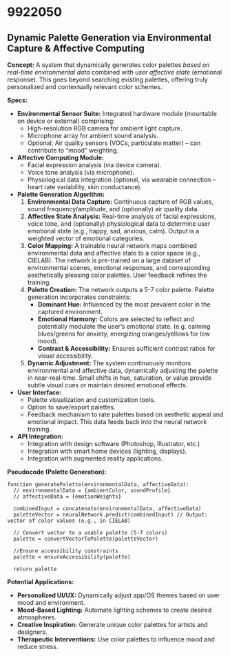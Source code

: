 # 9922050

## Dynamic Palette Generation via Environmental Capture & Affective Computing

**Concept:** A system that dynamically generates color palettes *based on real-time environmental data* combined with *user affective state* (emotional response). This goes beyond searching existing palettes, offering truly personalized and contextually relevant color schemes.

**Specs:**

*   **Environmental Sensor Suite:** Integrated hardware module (mountable on device or external) comprising:
    *   High-resolution RGB camera for ambient light capture.
    *   Microphone array for ambient sound analysis.
    *   Optional: Air quality sensors (VOCs, particulate matter) – can contribute to “mood” weighting.
*   **Affective Computing Module:**
    *   Facial expression analysis (via device camera).
    *   Voice tone analysis (via microphone).
    *   Physiological data integration (optional, via wearable connection – heart rate variability, skin conductance).
*   **Palette Generation Algorithm:**
    1.  **Environmental Data Capture:** Continuous capture of RGB values, sound frequency/amplitude, and (optionally) air quality data.
    2.  **Affective State Analysis:** Real-time analysis of facial expressions, voice tone, and (optionally) physiological data to determine user emotional state (e.g., happy, sad, anxious, calm). Output is a weighted vector of emotional categories.
    3.  **Color Mapping:** A trainable neural network maps combined environmental data and affective state to a color space (e.g., CIELAB). The network is pre-trained on a large dataset of environmental scenes, emotional responses, and corresponding aesthetically pleasing color palettes.  User feedback refines the training.
    4.  **Palette Creation:** The network outputs a 5-7 color palette.  Palette generation incorporates constraints:
        *   **Dominant Hue:** Influenced by the most prevalent color in the captured environment.
        *   **Emotional Harmony:** Colors are selected to reflect and potentially modulate the user’s emotional state. (e.g. calming blues/greens for anxiety, energizing oranges/yellows for low mood).
        *   **Contrast & Accessibility:** Ensures sufficient contrast ratios for visual accessibility.
    5.  **Dynamic Adjustment:**  The system continuously monitors environmental and affective data, dynamically adjusting the palette in near-real-time. Small shifts in hue, saturation, or value provide subtle visual cues or maintain desired emotional effects.
*   **User Interface:**
    *   Palette visualization and customization tools.
    *   Option to save/export palettes.
    *   Feedback mechanism to rate palettes based on aesthetic appeal and emotional impact.  This data feeds back into the neural network training.
*   **API Integration:**
    *   Integration with design software (Photoshop, Illustrator, etc.)
    *   Integration with smart home devices (lighting, displays).
    *   Integration with augmented reality applications.

**Pseudocode (Palette Generation):**

```
function generatePalette(environmentalData, affectiveData):
  // environmentalData = {ambientColor, soundProfile}
  // affectiveData = {emotionWeights}

  combinedInput = concatenate(environmentalData, affectiveData)
  paletteVector = neuralNetwork.predict(combinedInput) // Output: vector of color values (e.g., in CIELAB)
  
  // Convert vector to a usable palette (5-7 colors)
  palette = convertVectorToPalette(paletteVector)

  //Ensure accessibility constraints
  palette = ensureAccessibility(palette)

  return palette
```

**Potential Applications:**

*   **Personalized UI/UX:** Dynamically adjust app/OS themes based on user mood and environment.
*   **Mood-Based Lighting:**  Automate lighting schemes to create desired atmospheres.
*   **Creative Inspiration:**  Generate unique color palettes for artists and designers.
*   **Therapeutic Interventions:**  Use color palettes to influence mood and reduce stress.